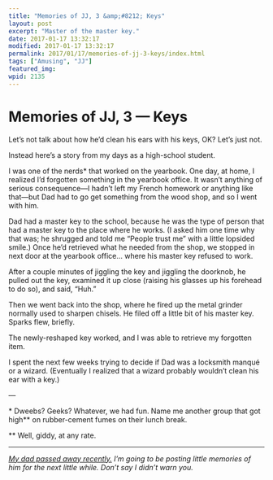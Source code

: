 ```yaml
---
title: "Memories of JJ, 3 &amp;#8212; Keys"
layout: post
excerpt: "Master of the master key."
date: 2017-01-17 13:32:17
modified: 2017-01-17 13:32:17
permalink: 2017/01/17/memories-of-jj-3-keys/index.html
tags: ["Amusing", "JJ"]
featured_img: 
wpid: 2135
---
```


# Memories of JJ, 3 &#8212; Keys

Let’s not talk about how he’d clean his ears with his keys, OK? Let’s just not.

Instead here’s a story from my days as a high-school student.

I was one of the nerds\* that worked on the yearbook. One day, at home, I realized I’d forgotten something in the yearbook office. It wasn’t anything of serious consequence—I hadn’t left my French homework or anything like that—but Dad had to go get something from the wood shop, and so I went with him.

Dad had a master key to the school, because he was the type of person that had a master key to the place where he works. (I asked him one time why that was; he shrugged and told me “People trust me” with a little lopsided smile.) Once he’d retrieved what he needed from the shop, we stopped in next door at the yearbook office… where his master key refused to work.

After a couple minutes of jiggling the key and jiggling the doorknob, he pulled out the key, examined it up close (raising his glasses up his forehead to do so), and said, “Huh.”

Then we went back into the shop, where he fired up the metal grinder normally used to sharpen chisels. He filed off a little bit of his master key. Sparks flew, briefly.

The newly-reshaped key worked, and I was able to retrieve my forgotten item.

I spent the next few weeks trying to decide if Dad was a locksmith manqué or a wizard. (Eventually I realized that a wizard probably wouldn’t clean his ear with a key.)

—

\* Dweebs? Geeks? Whatever, we had fun. Name me another group that got high\*\* on rubber-cement fumes on their lunch break.

\*\* Well, giddy, at any rate.

- - - - - -

*[My dad passed away recently.](https://patrickjohanneson.com/2017/01/11/my-fathers-obituary/) I’m going to be posting little memories of him for the next little while. Don’t say I didn’t warn you.*